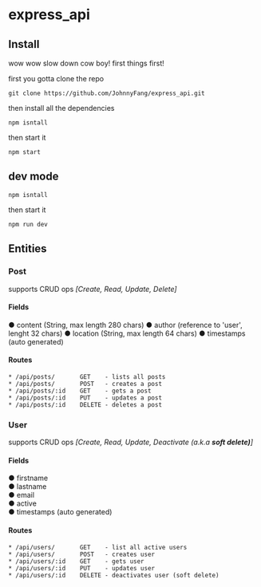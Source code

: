 # express_api 
## Install
wow wow slow down cow boy! first things first!

first you gotta clone the repo
```
git clone https://github.com/JohnnyFang/express_api.git
```
then install all the dependencies
```
npm isntall
```
then start it
```
npm start
```

## dev mode
```
npm isntall
```
then start it
```
npm run dev
```
## Entities
### Post
supports CRUD ops *[Create, Read, Update, Delete]*
 #### Fields
 ● content (String, max length 280 chars)
 ● author (reference to 'user', lenght 32 chars)
 ● location (String, max length 64 chars)
 ● timestamps (auto generated)
    
 #### Routes
 ```
 * /api/posts/       GET    - lists all posts
 * /api/posts/       POST   - creates a post
 * /api/posts/:id    GET    - gets a post
 * /api/posts/:id    PUT    - updates a post
 * /api/posts/:id    DELETE - deletes a post
 ```
 
### User
supports CRUD ops *[Create, Read, Update, Deactivate (a.k.a **soft delete)**]*
 #### Fields
  ● firstname   
  ● lastname   
  ● email  
  ● active   
  ● timestamps  (auto generated)   
 #### Routes
 ```
 * /api/users/       GET    - list all active users
 * /api/users/       POST   - creates user
 * /api/users/:id    GET    - gets user
 * /api/users/:id    PUT    - updates user
 * /api/users/:id    DELETE - deactivates user (soft delete)
 ```
